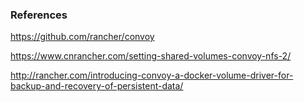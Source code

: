 
### References

https://github.com/rancher/convoy

https://www.cnrancher.com/setting-shared-volumes-convoy-nfs-2/

http://rancher.com/introducing-convoy-a-docker-volume-driver-for-backup-and-recovery-of-persistent-data/
